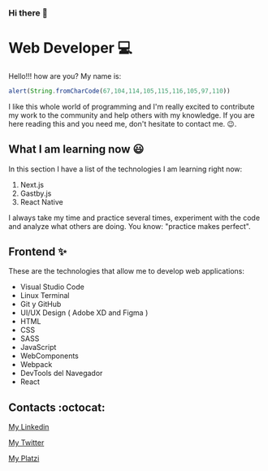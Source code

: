 ### Hi there 👋

<!--
**ChristBM/ChristBM** is a ✨ _special_ ✨ repository because its `README.md` (this file) appears on your GitHub profile.

Here are some ideas to get you started:

- 🔭 I’m currently working on ...
- 🌱 I’m currently learning ...
- 👯 I’m looking to collaborate on ...
- 🤔 I’m looking for help with ...
- 💬 Ask me about ...
- 📫 How to reach me: ...
- 😄 Pronouns: ...
- ⚡ Fun fact: ...
-->
# Web Developer :computer:
Hello!!! how are you? My name is:
```javascript
alert(String.fromCharCode(67,104,114,105,115,116,105,97,110))
```
I like this whole world of programming and I'm really excited to contribute my work to the community and help others with my knowledge. If you are here reading this and you need me, don't hesitate to contact me. :wink:.

## What I am learning now :smiley:
In this section I have a list of the technologies I am learning right now:

1. Next.js
2. Gastby.js
3. React Native

I always take my time and practice several times, experiment with the code and analyze what others are doing. You know: "practice makes perfect".

## Frontend :sparkles:
These are the technologies that allow me to develop web applications:

* Visual Studio Code
* Linux Terminal
* Git y GitHub
* UI/UX Design ( Adobe XD and Figma )
* HTML
* CSS
* SASS
* JavaScript
* WebComponents
* Webpack
* DevTools del Navegador
* React

## Contacts :octocat:

[My Linkedin](https://www.linkedin.com/in/christian-boffill-78a21917b "My Linkedin profile")

[My Twitter](https://twitter.com/boffill_ "My Twitter profile")

[My Platzi](https://platzi.com/p/ChristBM/ "My Platzi profile")
